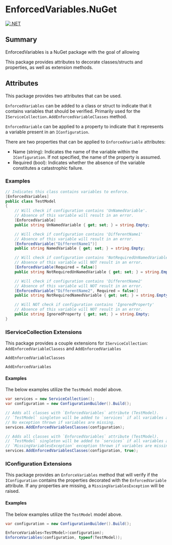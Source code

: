 # EnforcedVariables.NuGet
[![.NET](https://github.com/Owen-Krueger/EnforcedVariables.NuGet/actions/workflows/dotnet.yml/badge.svg)](https://github.com/Owen-Krueger/EnforcedVariables.NuGet/actions/workflows/dotnet.yml)

## Summary

EnforcedVariables is a NuGet package with the goal of allowing 

This package provides attributes to decorate classes/structs and properties, as well as extension methods.

## Attributes

This package provides two attributes that can be used.

`EnforcedVariables` can be added to a class or struct to indicate that it contains variables that should be verified. Primarily used for the `IServiceCollection.AddEnforcedVariableClasses` method.

`EnforcedVariable` can be applied to a property to indicate that it represents a variable present in an `IConfiguration`.

There are two properties that can be applied to `EnforcedVariable` attributes:
- Name (string): Indicates the name of the variable within the `IConfiguration`. If not specified, the name of the property is assumed.
- Required (bool): Indicates whether the absence of the variable constitutes a catastrophic failure.

### Examples
``` C#
// Indicates this class contains variables to enforce.
[EnforcedVariables]
public class TestModel
{
    // Will check if configuration contains 'UnNamedVariable'.
    // Absence of this variable will result in an error.
    [EnforcedVariable] 
    public string UnNamedVariable { get; set; } = string.Empty;

    // Will check if configuration contains 'DifferentName1'
    // Absence of this variable will result in an error.
    [EnforcedVariable("DifferentName1")]
    public string NamedVariable { get; set; } = string.Empty;

    // Will check if configuration contains 'NotRequiredUnNamedVariable'
    // Absence of this variable will NOT result in an error.
    [EnforcedVariable(Required = false)]
    public string NotRequiredUnNamedVariable { get; set; } = string.Empty;

    // Will check if configuration contains 'DifferentName2'
    // Absence of this variable will NOT result in an error.
    [EnforcedVariable("DifferentName2", Required = false)]
    public string NotRequiredNamedVariable { get; set; } = string.Empty;

    // Will NOT check if configuration contains 'IgnoredProperty'
    // Absence of this variable will NOT result in an error.
    public string IgnoredProperty { get; set; } = string.Empty;
}
```

### IServiceCollection Extensions

This package provides a couple extensions for `IServiceCollection`: `AddEnforcedVariableClasess` and `AddEnforcedVariables`

`AddEnforcedVariableClasses`

`AddEnforcedVariables`

#### Examples

The below examples utilize the `TestModel` model above.

``` C#
var services = new ServiceCollection();
var configuration = new ConfigurationBuilder().Build();

// Adds all classes with `EnforcedVariables` attribute (TestModel).
// `TestModel` singleton will be added to `services` if all variables are present.
// No exception thrown if variables are missing.
services.AddEnforcedVariablesClasses(configuration);

// Adds all classes with `EnforcedVariables` attribute (TestModel).
// `TestModel` singleton will be added to `services` if all variables are present.
// `MissingVariablesException` exception thrown if variables are missing.
services.AddEnforcedVariablesClasses(configuration, true);
```

### IConfiguration Extensions

This package provides an `EnforceVariables` method that will verify if the `IConfiguration` contains the properties decorated with the `EnforcedVariable` attribute. If any properties are missing, a `MissingVariablesException` will be raised.

#### Examples

The below examples utilize the `TestModel` model above.

``` C#
var configuration = new ConfigurationBuilder().Build();

EnforceVariables<TestModel>(configuration);
EnforceVariables(configuration, typeof(TestModel));
```